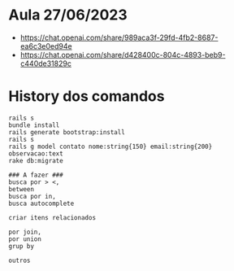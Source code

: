 # Aula 27/06/2023
- https://chat.openai.com/share/989aca3f-29fd-4fb2-8687-ea6c3e0ed94e
- https://chat.openai.com/share/d428400c-804c-4893-beb9-c440de31829c

# History dos comandos
```shell
rails s
bundle install
rails generate bootstrap:install
rails s
rails g model contato nome:string{150} email:string{200} observacao:text
rake db:migrate
```


```shell
### A fazer ###
busca por > <, 
between
busca por in,
busca autocomplete

criar itens relacionados

por join, 
por union
grup by

outros
`````